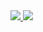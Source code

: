 <!--
https://github.community/t/support-theme-context-for-images-in-light-vs-dark-mode/147981/84
-->
<a href="https://github.com/Mlemix/Mlemix">
<img src="https://github.com/Mlemix/Mlemix/blob/master/generated/overview.svg#gh-dark-mode-only" />
<img src="https://github.com/Mlemix/Mlemix/blob/master/generated/languages.svg#gh-dark-mode-only" />
</a>
